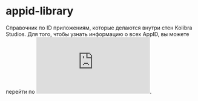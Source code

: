 # appid-library
Справочник по ID приложениям, которые делаются внутри стен Kolibra Studios.
Для того, чтобы узнать информацию о всех AppID, вы можете перейти по ![ссылке](https://github.com/kolibra-official/appid-library/blob/main/appid/list.md).
